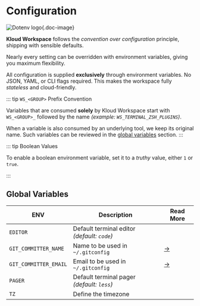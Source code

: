 # Configuration

![Dotenv logo](/icons/dotenv.svg){.doc-image}

**Kloud Workspace** follows the *convention over configuration* principle, shipping with
sensible defaults.

Nearly every setting can be overridden with environment variables, giving you maximum
flexibility.

All configuration is supplied **exclusively** through environment variables.
No JSON, YAML, or CLI flags required. This makes the workspace fully *stateless* and
cloud-friendly.

::: tip `WS_<GROUP>` Prefix Convention

Variables that are consumed **solely** by Kloud Workspace start with `WS_<GROUP>_`
followed by the name *(example: `WS_TERMINAL_ZSH_PLUGINS`)*.

When a variable is also consumed by an underlying tool, we keep its original name.
Such variables can be reviewed in the [global variables](#global-variables) section.
:::

::: tip Boolean Values

To enable a boolean environment variable, set it to a *truthy* value, either `1` or `true`.

:::

<!--@include: ../partials/environment-variables.md -->

## Global Variables

| ENV                   | Description                                  | Read More |
| --------------------- | -------------------------------------------- | --------- |
| `EDITOR`              | Default terminal editor  *(default: `code`)* |           |
| `GIT_COMMITTER_NAME`  | Name to be used in `~/.gitconfig`            | [→][git]  |
| `GIT_COMMITTER_EMAIL` | Email to be used in `~/.gitconfig`           | [→][git]  |
| `PAGER`               | Default terminal pager *(default: `less`)*   |           |
| `TZ`                  | Define the timezone                          |           |

[git]: /tools/git

